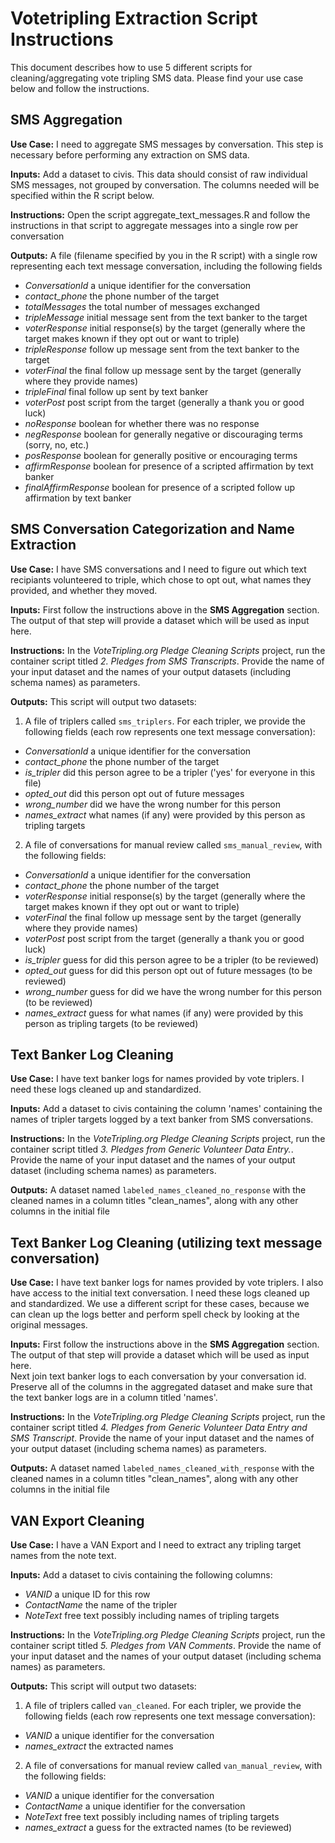# Votetripling Extraction Script Instructions
This document describes how to use 5 different scripts for cleaning/aggregating vote tripling SMS data. Please find your use case below and follow the instructions.  
  
## SMS Aggregation
**Use Case:** I need to aggregate SMS messages by conversation. This step is necessary before performing any extraction on SMS data.  
  
**Inputs:**
Add a dataset to civis. This data should consist of raw individual SMS messages, not grouped by conversation. The columns needed will be specified within the R script below.

**Instructions:**
Open the script aggregate_text_messages.R and follow the instructions in that script to aggregate messages into a single row per conversation

**Outputs:**
A file (filename specified by you in the R script) with a single row representing each text message conversation, including the following fields
- *ConversationId* a unique identifier for the conversation
- *contact_phone* the phone number of the target 
- *totalMessages* the total number of messages exchanged
- *tripleMessage* initial message sent from the text banker to the target
- *voterResponse* initial response(s) by the target (generally where the target makes known if they opt out or want to triple)
- *tripleResponse* follow up message sent from the text banker to the target
- *voterFinal* the final follow up message sent by the target (generally where they provide names)
- *tripleFinal* final follow up sent by text banker
- *voterPost* post script from the target (generally a thank you or good luck)
- *noResponse* boolean for whether there was no response
- *negResponse* boolean for generally negative or discouraging terms (sorry, no, etc.)
- *posResponse* boolean for generally positive or encouraging terms
- *affirmResponse* boolean for presence of a scripted affirmation by text banker
- *finalAffirmResponse* boolean for presence of a scripted follow up affirmation by text banker
  
  
## SMS Conversation Categorization and Name Extraction
**Use Case:** I have SMS conversations and I need to figure out which text recipiants volunteered to triple, which chose to opt out, what names they provided, and whether they moved.  
  
**Inputs:**
First follow the instructions above in the **SMS Aggregation** section. The output of that step will provide a dataset which will be used as input here.

**Instructions:**
In the _VoteTripling.org Pledge Cleaning Scripts_ project, run the container script titled _2. Pledges from SMS Transcripts_. Provide the name of your input dataset and the names of your output datasets (including schema names) as parameters.

**Outputs:**
This script will output two datasets:  
1. A file of triplers called `sms_triplers`. For each tripler, we provide the following fields (each row represents one text message conversation):
- *ConversationId* a unique identifier for the conversation
- *contact_phone* the phone number of the target 
- *is_tripler* did this person agree to be a tripler ('yes' for everyone in this file)
- *opted_out* did this person opt out of future messages
- *wrong_number* did we have the wrong number for this person
- *names_extract* what names (if any) were provided by this person as tripling targets

2. A file of conversations for manual review called `sms_manual_review`, with the following fields:
- *ConversationId* a unique identifier for the conversation
- *contact_phone* the phone number of the target 
- *voterResponse* initial response(s) by the target (generally where the target makes known if they opt out or want to triple)
- *voterFinal* the final follow up message sent by the target (generally where they provide names)
- *voterPost* post script from the target (generally a thank you or good luck)
- *is_tripler* guess for did this person agree to be a tripler (to be reviewed)
- *opted_out* guess for did this person opt out of future messages (to be reviewed)
- *wrong_number* guess for did we have the wrong number for this person (to be reviewed)
- *names_extract* guess for what names (if any) were provided by this person as tripling targets (to be reviewed)

  
## Text Banker Log Cleaning
**Use Case:** I have text banker logs for names provided by vote triplers. I need these logs cleaned up and standardized.  
  
**Inputs:**
Add a dataset to civis containing the column 'names' containing the names of tripler targets logged by a text banker from SMS conversations.

**Instructions:**
In the _VoteTripling.org Pledge Cleaning Scripts_ project, run the container script titled _3. Pledges from Generic Volunteer Data Entry._. Provide the name of your input dataset and the names of your output dataset (including schema names) as parameters.

**Outputs:**
A dataset named `labeled_names_cleaned_no_response` with the cleaned names in a column titles "clean_names", along with any other columns in the initial file 
  
  
## Text Banker Log Cleaning (utilizing text message conversation)
**Use Case:** I have text banker logs for names provided by vote triplers. I also have access to the initial text conversation. I need these logs cleaned up and standardized. We use a different script for these cases, because we can clean up the logs better and perform spell check by looking at the original messages.  
  
**Inputs:**
First follow the instructions above in the **SMS Aggregation** section. The output of that step will provide a dataset which will be used as input here.  
Next join text banker logs to each conversation by your conversation id. Preserve all of the columns in the aggregated dataset and make sure that the text banker logs are in a column titled 'names'.

**Instructions:**
In the _VoteTripling.org Pledge Cleaning Scripts_ project, run the container script titled _4. Pledges from Generic Volunteer Data Entry and SMS Transcript_. Provide the name of your input dataset and the names of your output dataset (including schema names) as parameters.

**Outputs:**
A dataset named `labeled_names_cleaned_with_response` with the cleaned names in a column titles "clean_names", along with any other columns in the initial file
  
  
## VAN Export Cleaning
**Use Case:** I have a VAN Export and I need to extract any tripling target names from the note text.

**Inputs:**
Add a dataset to civis containing the following columns:
- *VANID* a unique ID for this row
- *ContactName* the name of the tripler
- *NoteText* free text possibly including names of tripling targets

**Instructions:**
In the _VoteTripling.org Pledge Cleaning Scripts_ project, run the container script titled _5. Pledges from VAN Comments_. Provide the name of your input dataset and the names of your output dataset (including schema names) as parameters.

**Outputs:**
This script will output two datasets:  
1. A file of triplers called `van_cleaned`. For each tripler, we provide the following fields (each row represents one text message conversation):
- *VANID* a unique identifier for the conversation
- *names_extract* the extracted names

2. A file of conversations for manual review called `van_manual_review`, with the following fields:
- *VANID* a unique identifier for the conversation
- *ContactName* a unique identifier for the conversation
- *NoteText* free text possibly including names of tripling targets
- *names_extract* a guess for the extracted names (to be reviewed)

